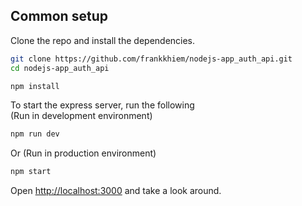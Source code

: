 ## Common setup

Clone the repo and install the dependencies.

```bash
git clone https://github.com/frankkhiem/nodejs-app_auth_api.git
cd nodejs-app_auth_api
```

```bash
npm install
``` 

To start the express server, run the following  
(Run in development environment)

```bash
npm run dev
```

Or (Run in production environment)

```bash
npm start
```

Open [http://localhost:3000](http://localhost:3000) and take a look around.
